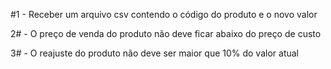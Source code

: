 #1 - Receber um arquivo csv contendo o código do produto e o novo valor

2# - O preço de venda do produto não deve ficar abaixo do preço de custo

3# - O reajuste do produto não deve ser maior que 10% do valor atual

<!-- docker exec -i d8697cd0b2c560b118eefbb04d0deda1525199089e460d2a09fc388684170813 mysql -utest -ptest  --database=test < ./database.sql -->